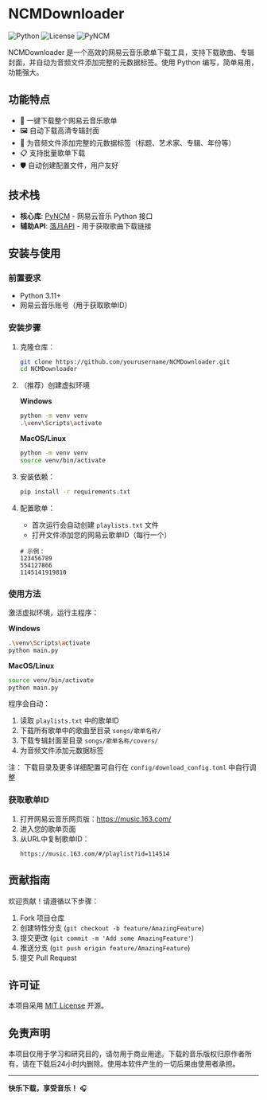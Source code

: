 # NCMDownloader

![Python](https://img.shields.io/badge/python-3.11+-blue.svg)
![License](https://img.shields.io/badge/license-MIT-green.svg)
![PyNCM](https://img.shields.io/badge/powered%20by-pyncm-lightgrey.svg)

NCMDownloader 是一个高效的网易云音乐歌单下载工具，支持下载歌曲、专辑封面，并自动为音频文件添加完整的元数据标签。使用 Python 编写，简单易用，功能强大。

## 功能特点

- 🎵 一键下载整个网易云音乐歌单
- 🖼️ 自动下载高清专辑封面
- 📝 为音频文件添加完整的元数据标签（标题、艺术家、专辑、年份等）
- 📋 支持批量歌单下载
- 🛡️ 自动创建配置文件，用户友好

## 技术栈

- **核心库**: [PyNCM](https://github.com/mos9527/pyncm) - 网易云音乐 Python 接口
- **辅助API**: [落月API](https://doc.vkeys.cn/api-doc) - 用于获取歌曲下载链接

## 安装与使用

### 前置要求

- Python 3.11+
- 网易云音乐账号（用于获取歌单ID）

### 安装步骤

1. 克隆仓库：
   ```bash
   git clone https://github.com/yourusername/NCMDownloader.git
   cd NCMDownloader
   ```
2. （推荐）创建虚拟环境

   **Windows**
   ```bash
   python -m venv venv
   .\venv\Scripts\activate
   ```

   **MacOS/Linux**
   ```bash
   python -m venv venv
   source venv/bin/activate
   ```
3. 安装依赖：
   ```bash
   pip install -r requirements.txt
   ```

4. 配置歌单：
   - 首次运行会自动创建 `playlists.txt` 文件
   - 打开文件添加您的网易云歌单ID（每行一个）
   ```
   # 示例：
   123456789
   554127866
   1145141919810
   ```

### 使用方法

激活虚拟环境，运行主程序：

**Windows**
```bash
.\venv\Scripts\activate
python main.py
```

**MacOS/Linux**
```bash
source venv/bin/activate
python main.py
```

程序会自动：
1. 读取 `playlists.txt` 中的歌单ID
2. 下载所有歌单中的歌曲至目录 `songs/歌单名称/`
3. 下载专辑封面至目录 `songs/歌单名称/covers/`
4. 为音频文件添加元数据标签

注：
下载目录及更多详细配置可自行在 `config/download_config.toml` 中自行调整

### 获取歌单ID

1. 打开网易云音乐网页版：https://music.163.com/
2. 进入您的歌单页面
3. 从URL中复制歌单ID：
   ```
   https://music.163.com/#/playlist?id=114514
   ```

## 贡献指南

欢迎贡献！请遵循以下步骤：

1. Fork 项目仓库
2. 创建特性分支 (`git checkout -b feature/AmazingFeature`)
3. 提交更改 (`git commit -m 'Add some AmazingFeature'`)
4. 推送分支 (`git push origin feature/AmazingFeature`)
5. 提交 Pull Request

## 许可证

本项目采用 [MIT License](LICENSE) 开源。

## 免责声明

本项目仅用于学习和研究目的，请勿用于商业用途。下载的音乐版权归原作者所有，请在下载后24小时内删除。使用本软件产生的一切后果由使用者承担。

---


**快乐下载，享受音乐！** 🎧
